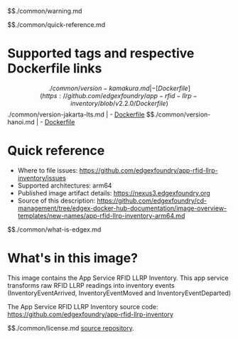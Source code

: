 $$./common/warning.md

$$./common/quick-reference.md

# Supported tags and respective Dockerfile links

$$./common/version-kamakura.md |
        - [Dockerfile](https://github.com/edgexfoundry/app-rfid-llrp-inventory/blob/v2.2.0/Dockerfile)
$$./common/version-jakarta-lts.md |
        - [Dockerfile](https://github.com/edgexfoundry/app-rfid-llrp-inventory/blob/v2.1.0/Dockerfile)
$$./common/version-hanoi.md |
        - [Dockerfile](https://github.com/edgexfoundry/app-rfid-llrp-inventory/blob/v1.0.0/Dockerfile)

# Quick reference 

- Where to file issues: https://github.com/edgexfoundry/app-rfid-llrp-inventory/issues
- Supported architectures: arm64
- Published image artifact details: https://nexus3.edgexfoundry.org
- Source of this description: https://github.com/edgexfoundry/cd-management/tree/edgex-docker-hub-documentation/image-overview-templates/new-names/app-rfid-llrp-inventory-arm64.md

$$./common/what-is-edgex.md

# What's in this image?

This image contains the App Service RFID LLRP Inventory. This app service transforms raw RFID LLRP readings into inventory events (InventoryEventArrived, InventoryEventMoved and InventoryEventDeparted)

The App Service RFID LLRP Inventory source code: <https://github.com/edgexfoundry/app-rfid-llrp-inventory>

$$./common/license.md
[source repository](https://github.com/edgexfoundry/app-rfid-llrp-inventory/blob/v2.2.0/Attribution.txt).
